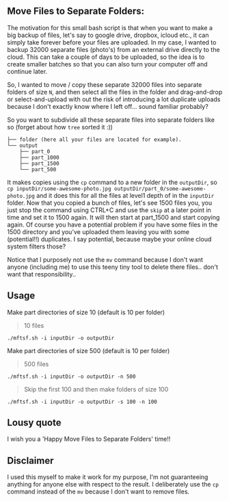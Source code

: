 ## Move Files to Separate Folders:

The motivation for this small bash script is that when you want to make a big
backup of files, let's say to google drive, dropbox, icloud etc., it can simply
take forever before your files are uploaded. In my case, I wanted to backup
32000 separate files (photo's) from an external drive directly to the cloud.
This can take a couple of days to be uploaded, so the idea is to create smaller
batches so that you can also turn your computer off and continue later.

So, I wanted to move / copy these separate 32000 files into separate folders of
size `N`, and then select all the files in the folder and drag-and-drop or select-and-upload
with out the risk of introducing a lot duplicate uploads because I don't exactly know
where I left off... sound familiar probably?

So you want to subdivide all these separate files into separate folders like so (forget about how `tree` sorted it :))
~~~shell
├── folder (here all your files are located for example).
└── output
    ├── part_0
    ├── part_1000
    ├── part_1500
    └── part_500
~~~

It makes copies using the `cp` command to a new folder in the `outputDir`,
so `cp inputDir/some-awesome-photo.jpg outputDir/part_0/some-awesome-photo.jpg` and it does this for all the files at level1 depth of in the `inputDir` folder. Now that you copied a bunch of files, let's see 1500 files you, you just stop the command using CTRL+C and use the `skip` at a later point in time and set it to 1500 again. It will then start at part_1500 and start copying again. Of course you have a potential problem if you have some files in the 1500 directory and you've uploaded them leaving you with some (potential!!) duplicates. I say potential, because maybe your online cloud system filters those?

Notice that I purposely not use the `mv` command because I don't want anyone (including me) to use this
teeny tiny tool to delete there files.. don't want that responsibility.. 

## Usage

Make part directories of size 10 (default is 10 per folder)

> 10 files
~~~shell
./mftsf.sh -i inputDir -o outputDir
~~~

Make part directories of size 500 (default is 10 per folder)

> 500 files

~~~shell
./mftsf.sh -i inputDir -o outputDir -n 500
~~~

> Skip the first 100 and then make folders of size 100
~~~shell
./mftsf.sh -i inputDir -o outputDir -s 100 -n 100
~~~

## Lousy quote
I wish you a 'Happy Move Files to Separate Folders' time!!

## Disclaimer
I used this myself to make it work for my purpose, I'm not guaranteeing
anything for anyone else with respect to the result. I deliberately use the
`cp` command instead of the `mv` because I don't want to remove files. 
